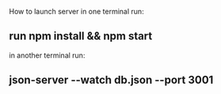 How to launch server 
in one terminal run: 
## run npm install && npm start
in another terminal run: 
## json-server --watch db.json --port 3001